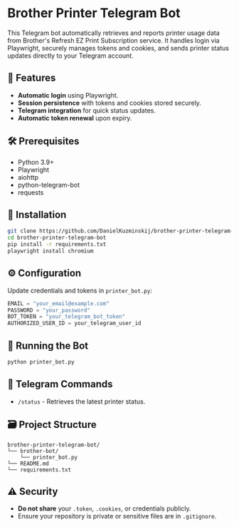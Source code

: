 # Brother Printer Telegram Bot

This Telegram bot automatically retrieves and reports printer usage data from Brother's Refresh EZ Print Subscription service. It handles login via Playwright, securely manages tokens and cookies, and sends printer status updates directly to your Telegram account.

## 📌 Features

- **Automatic login** using Playwright.
- **Session persistence** with tokens and cookies stored securely.
- **Telegram integration** for quick status updates.
- **Automatic token renewal** upon expiry.

## 🛠 Prerequisites

- Python 3.9+
- Playwright
- aiohttp
- python-telegram-bot
- requests

## 🔧 Installation

```bash
git clone https://github.com/DanielKuzminskij/brother-printer-telegram-bot.git
cd brother-printer-telegram-bot
pip install -r requirements.txt
playwright install chromium
```

## ⚙ Configuration

Update credentials and tokens in `printer_bot.py`:

```python
EMAIL = "your_email@example.com"
PASSWORD = "your_password"
BOT_TOKEN = "your_telegram_bot_token"
AUTHORIZED_USER_ID = your_telegram_user_id
```

## 🚀 Running the Bot

```bash
python printer_bot.py
```

## 🤖 Telegram Commands

- `/status` - Retrieves the latest printer status.

## 🗃 Project Structure

```plaintext
brother-printer-telegram-bot/
└── brother-bot/
    └── printer_bot.py
└── README.md
└── requirements.txt
```

## ⚠️ Security

- **Do not share** your `.token`, `.cookies`, or credentials publicly.
- Ensure your repository is private or sensitive files are in `.gitignore`.
